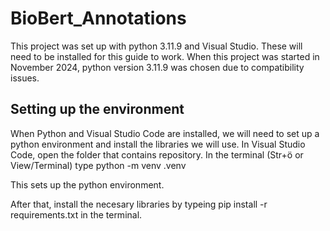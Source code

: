 # BioBert_Annotations

This project was set up with python 3.11.9 and Visual Studio. These will need to be installed for this guide to work.
When this project was started in November 2024, python version 3.11.9 was chosen due to compatibility issues.

## Setting up the environment
When Python and Visual Studio Code are installed, we will need to set up a python environment and install the libraries we will use.
In Visual Studio Code, open the folder that contains repository.
In the terminal (Str+ö or View/Terminal) type python -m venv .venv

This sets up the python environment.

After that, install the necesary libraries by typeing pip install -r requirements.txt in the terminal.
